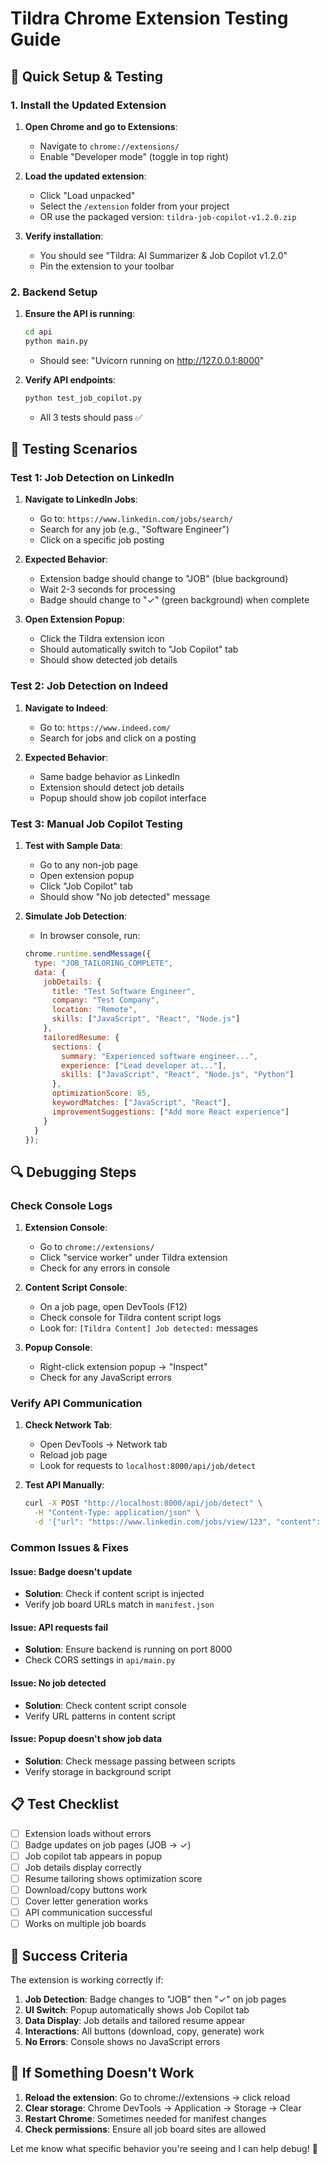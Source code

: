 # Tildra Chrome Extension Testing Guide

## 🚀 Quick Setup & Testing

### 1. Install the Updated Extension

1. **Open Chrome and go to Extensions**:
   - Navigate to `chrome://extensions/`
   - Enable "Developer mode" (toggle in top right)

2. **Load the updated extension**:
   - Click "Load unpacked"
   - Select the `/extension` folder from your project
   - OR use the packaged version: `tildra-job-copilot-v1.2.0.zip`

3. **Verify installation**:
   - You should see "Tildra: AI Summarizer & Job Copilot v1.2.0"
   - Pin the extension to your toolbar

### 2. Backend Setup

1. **Ensure the API is running**:
   ```bash
   cd api
   python main.py
   ```
   - Should see: "Uvicorn running on http://127.0.0.1:8000"

2. **Verify API endpoints**:
   ```bash
   python test_job_copilot.py
   ```
   - All 3 tests should pass ✅

## 🧪 Testing Scenarios

### Test 1: Job Detection on LinkedIn

1. **Navigate to LinkedIn Jobs**:
   - Go to: `https://www.linkedin.com/jobs/search/`
   - Search for any job (e.g., "Software Engineer")
   - Click on a specific job posting

2. **Expected Behavior**:
   - Extension badge should change to "JOB" (blue background)
   - Wait 2-3 seconds for processing
   - Badge should change to "✓" (green background) when complete

3. **Open Extension Popup**:
   - Click the Tildra extension icon
   - Should automatically switch to "Job Copilot" tab
   - Should show detected job details

### Test 2: Job Detection on Indeed

1. **Navigate to Indeed**:
   - Go to: `https://www.indeed.com/`
   - Search for jobs and click on a posting

2. **Expected Behavior**:
   - Same badge behavior as LinkedIn
   - Extension should detect job details
   - Popup should show job copilot interface

### Test 3: Manual Job Copilot Testing

1. **Test with Sample Data**:
   - Go to any non-job page
   - Open extension popup
   - Click "Job Copilot" tab
   - Should show "No job detected" message

2. **Simulate Job Detection**:
   - In browser console, run:
   ```javascript
   chrome.runtime.sendMessage({
     type: "JOB_TAILORING_COMPLETE",
     data: {
       jobDetails: {
         title: "Test Software Engineer",
         company: "Test Company",
         location: "Remote",
         skills: ["JavaScript", "React", "Node.js"]
       },
       tailoredResume: {
         sections: {
           summary: "Experienced software engineer...",
           experience: ["Lead developer at..."],
           skills: ["JavaScript", "React", "Node.js", "Python"]
         },
         optimizationScore: 85,
         keywordMatches: ["JavaScript", "React"],
         improvementSuggestions: ["Add more React experience"]
       }
     }
   });
   ```

## 🔍 Debugging Steps

### Check Console Logs

1. **Extension Console**:
   - Go to `chrome://extensions/`
   - Click "service worker" under Tildra extension
   - Check for any errors in console

2. **Content Script Console**:
   - On a job page, open DevTools (F12)
   - Check console for Tildra content script logs
   - Look for: `[Tildra Content] Job detected:` messages

3. **Popup Console**:
   - Right-click extension popup → "Inspect"
   - Check for any JavaScript errors

### Verify API Communication

1. **Check Network Tab**:
   - Open DevTools → Network tab
   - Reload job page
   - Look for requests to `localhost:8000/api/job/detect`

2. **Test API Manually**:
   ```bash
   curl -X POST "http://localhost:8000/api/job/detect" \
     -H "Content-Type: application/json" \
     -d '{"url": "https://www.linkedin.com/jobs/view/123", "content": "Software Engineer job..."}'
   ```

### Common Issues & Fixes

#### Issue: Badge doesn't update
- **Solution**: Check if content script is injected
- Verify job board URLs match in `manifest.json`

#### Issue: API requests fail
- **Solution**: Ensure backend is running on port 8000
- Check CORS settings in `api/main.py`

#### Issue: No job detected
- **Solution**: Check content script console
- Verify URL patterns in content script

#### Issue: Popup doesn't show job data
- **Solution**: Check message passing between scripts
- Verify storage in background script

## 📋 Test Checklist

- [ ] Extension loads without errors
- [ ] Badge updates on job pages (JOB → ✓)
- [ ] Job copilot tab appears in popup
- [ ] Job details display correctly
- [ ] Resume tailoring shows optimization score
- [ ] Download/copy buttons work
- [ ] Cover letter generation works
- [ ] API communication successful
- [ ] Works on multiple job boards

## 🎯 Success Criteria

The extension is working correctly if:

1. **Job Detection**: Badge changes to "JOB" then "✓" on job pages
2. **UI Switch**: Popup automatically shows Job Copilot tab
3. **Data Display**: Job details and tailored resume appear
4. **Interactions**: All buttons (download, copy, generate) work
5. **No Errors**: Console shows no JavaScript errors

## 🚨 If Something Doesn't Work

1. **Reload the extension**: Go to chrome://extensions → click reload
2. **Clear storage**: Chrome DevTools → Application → Storage → Clear
3. **Restart Chrome**: Sometimes needed for manifest changes
4. **Check permissions**: Ensure all job board sites are allowed

Let me know what specific behavior you're seeing and I can help debug! 🔧 